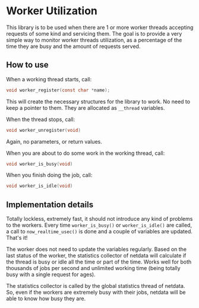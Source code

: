 <!--
title: "Worker Utilization"
custom_edit_url: https://github.com/netdata/netdata/edit/master/libnetdata/onewayallocator/README.md
-->

# Worker Utilization

This library is to be used when there are 1 or more worker threads accepting requests of some kind and servicing them.
The goal is to provide a very simple way to monitor worker threads utilization, as a percentage of the time they are busy and the amount of requests served.

## How to use

When a working thread starts, call:

```c
void worker_register(const char *name);
```

This will create the necessary structures for the library to work.
No need to keep a pointer to them. They are allocated as `__thread` variables.

When the thread stops, call:

```c
void worker_unregister(void)
```

Again, no parameters, or return values.

When you are about to do some work in the working thread, call:

```c
void worker_is_busy(void)
```

When you finish doing the job, call:

```c
void worker_is_idle(void)
```

## Implementation details

Totally lockless, extremely fast, it should not introduce any kind of problems to the workers.
Every time `worker_is_busy()` or `worker_is_idle()` are called, a call to `now_realtime_usec()`
is done and a couple of variables are updated. That's it!

The worker does not need to update the variables regularly. Based on the last status of the worker,
the statistics collector of netdata will calculate if the thread is busy or idle all the time or
part of the time. Works well for both thousands of jobs per second and unlimited working time
(being totally busy with a single request for ages).

The statistics collector is called by the global statistics thread of netdata. So, even if the workers
are extremely busy with their jobs, netdata will be able to know how busy they are.
